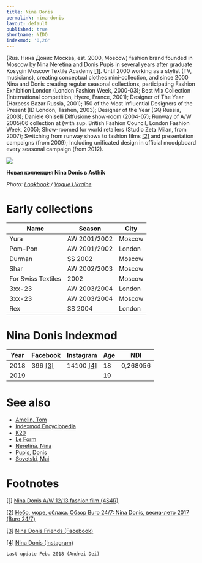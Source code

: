 ```yaml
---
title: Nina Donis
permalink: nina-donis
layout: default
published: true
shortname: NIDO
indexmod: '0,26'
---
```



(Rus. Нина Донис Москва, est. 2000, Moscow) fashion brand founded in Moscow by Nina Neretina and Donis Pupis in several years after graduate Kosygin Moscow Textile Academy <span id="a1">[\[1\]](#f1)</span>. Until 2000 working as a stylist (TV, musicians), creating conceptual clothes mini-collection, and since 2000 Nina and Donis creating regular seasonal collections, participating Fashion Exhibition London (London Fashion Week, 2000-03); Best Mix Collection (International competition, Hyere, France, 2001); Designer of The Year (Harpess Bazar Russia, 2001); 150 of the Most Influential Designers of the Present (ID London, Tashen, 2003); Designer of the Year (GQ Russia, 2003); Daniele Ghiselli Diffusione show-room (2004-07); Runway of A/W 2005/06 collection at (with sup. British Fashion Council, London Fashion Week, 2005); Show-roomed for world retailers (Studio Zeta Milan, from 2007); Switching from runway shows to fashion films <span id="a2">[\[2\]](#f2)</span> and presentation campaigns (from 2009); Including unificated design in official moodpboard every seasonal campaign (from 2012).

![](https://vogue.ua/media/cache/resolve/inline_990x/uploads/article-inline/fb9/de8/e8e/5a16e8ede8fb9.jpeg)

**Новая коллекция Nina Donis в Asthik**

*Photo: [Lookbook](nina-donis) / [Vogue Ukraine](https://vogue.ua/article/fashion/brend/novaya-kollekciya-nina-donis-v-asthik.html)*

# Early collections

|Name|Season|City|
|-|-|-|
|Yura|AW 2001/2002|Moscow|
|Pom-Pon|AW 2001/2002|London|
|Durman|SS 2002|Moscow|
|Shar|AW 2002/2003|Moscow|
|For Swiss Textiles|2002|Moscow|
|3хх-23|AW 2003/2004|London|
|3хх-23|AW 2003/2004|Moscow|
|Rex|SS 2004|London|

# Nina Donis Indexmod

|Year|Facebook|Instagram|Age|NDI|
|-|-|-|-|-|
|2018|396 <span id="a3">[\[3\]](#f3)</span>|14100 <span id="a4">[\[4\]](#f4)</span>|18|0,268056|
|2019|||19||

# See also

+ [Amelin, Tom](amelin-tom)
+ [Indexmod Encyclopedia](indexmod-encyclopedia)
+ [K20](k20)
+ [Le Form](le-form)
+ [Neretina, Nina](neretina-nina)
+ [Pupis, Donis](pupis-donis)
+ [Sovetski, Mai](sovetski-mai)

# Footnotes

[[1]](#a1) <span id="f1"></span> [Nina Donis A/W 12/13 fashion film (4S4R)](http://ninadonis-work.tumblr.com)

[[2]](#a2) <span id="f2"></span> [Небо, море, облака. Обзор Buro 24/7: Nina Donis, весна-лето 2017 (Buro 24/7)](https://www.buro247.ru/fashion/fashionshows/obzor-buro-24-7-nina-donis-vesna-leto-2017.html)

[[3]](#a3) <span id="f3"></span> [Nina Donis Friends (Facebook)](https://www.facebook.com/nina.donis/friends)

[[4]](#a4) <span id="f4"></span> [Nina Donis (Instagram)](https://www.instagram.com/nina_donis)

`Last update Feb. 2018 (Andrei Dei)`
